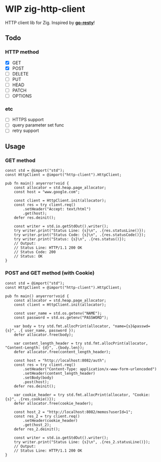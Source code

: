 # **WIP** zig-http-client
HTTP client lib for Zig. Inspired by **[go-resty](https://github.com/go-resty/resty)**!

## Todo
### HTTP method
- [x] GET
- [x] POST
- [ ] DELETE
- [ ] PUT
- [ ] HEAD
- [ ] PATCH
- [ ] OPTIONS

### etc
- [ ] HTTPS support
- [ ] query parameter set func
- [ ] retry support

## Usage

### GET method
```zig
const std = @import("std");
const HttpClient = @import("http-client").HttpClient;

pub fn main() anyerror!void {
    const allocator = std.heap.page_allocator;
    const host = "www.google.com";

    const client = HttpClient.init(allocator);
    const res = try client.req()
        .setHeader("Accept: text/html")
        .get(host);
    defer res.deinit();

    const writer = std.io.getStdOut().writer();
    try writer.print("Status Line: {s}\n", .{res.statusLine()});
    try writer.print("Status Code: {s}\n", .{res.statusCode()});
    try writer.print("Status: {s}\n", .{res.status()});
    // Output:
    // Status Line: HTTP/1.1 200 OK
    // Status Code: 200
    // Status: OK
}
```

### POST and GET method (with Cookie)
```zig
const std = @import("std");
const HttpClient = @import("http-client").HttpClient;

pub fn main() anyerror!void {
    const allocator = std.heap.page_allocator;
    const client = HttpClient.init(allocator);

    const user_name = std.os.getenv("NAME");
    const password = std.os.getenv("PASSWORD");

    var body = try std.fmt.allocPrint(allocator, "name={s}&passwd={s}", .{ user_name, password });
    defer allocator.free(body);

    var content_length_header = try std.fmt.allocPrint(allocator, "Content-Length: {d}", .{body.len});
    defer allocator.free(content_length_header);

    const host = "http://localhost:8082/auth";
    const res = try client.req()
        .setHeader("Content-Type: application/x-www-form-urlencoded")
        .setHeader(content_length_header)
        .setBody(body)
        .post(host);
    defer res.deinit();

    var cookie_header = try std.fmt.allocPrint(allocator, "Cookie: {s}", .{res.cookie()});
    defer allocator.free(cookie_header);

    const host_2 = "http://localhost:8082/memos?userId=1";
    const res_2 = try client.req()
        .setHeader(cookie_header)
        .get(host_2);
    defer res_2.deinit();

    const writer = std.io.getStdOut().writer();
    try writer.print("Status Line: {s}\n", .{res_2.statusLine()});
    // Output:
    // Status Line: HTTP/1.1 200 OK
}
```
